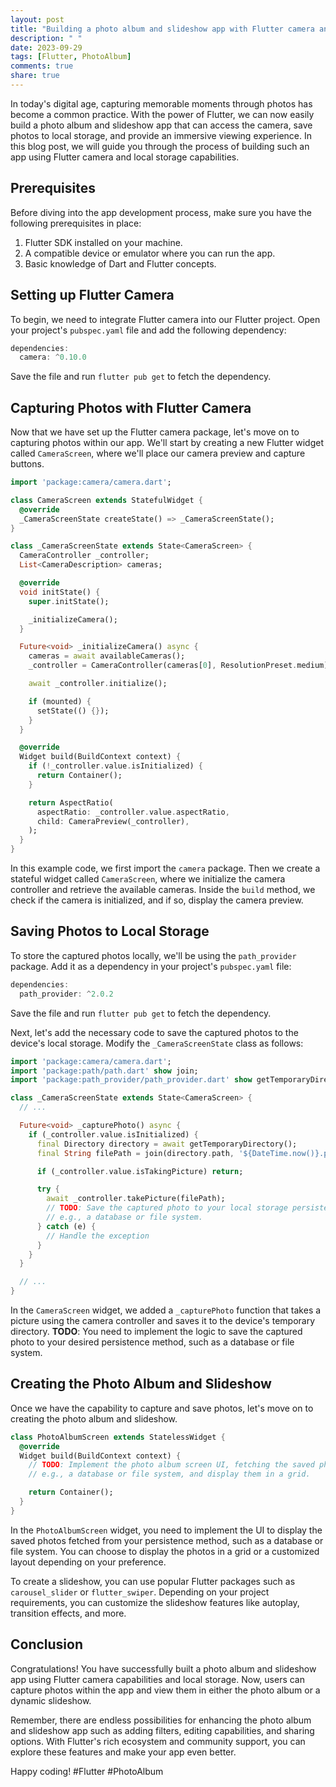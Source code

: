 ```yaml
---
layout: post
title: "Building a photo album and slideshow app with Flutter camera and local storage"
description: " "
date: 2023-09-29
tags: [Flutter, PhotoAlbum]
comments: true
share: true
---
```


In today's digital age, capturing memorable moments through photos has become a common practice. With the power of Flutter, we can now easily build a photo album and slideshow app that can access the camera, save photos to local storage, and provide an immersive viewing experience. In this blog post, we will guide you through the process of building such an app using Flutter camera and local storage capabilities.

## Prerequisites

Before diving into the app development process, make sure you have the following prerequisites in place:

1. Flutter SDK installed on your machine.
2. A compatible device or emulator where you can run the app.
3. Basic knowledge of Dart and Flutter concepts.

## Setting up Flutter Camera

To begin, we need to integrate Flutter camera into our Flutter project. Open your project's `pubspec.yaml` file and add the following dependency:

```dart
dependencies:
  camera: ^0.10.0
```

Save the file and run `flutter pub get` to fetch the dependency.

## Capturing Photos with Flutter Camera

Now that we have set up the Flutter camera package, let's move on to capturing photos within our app. We'll start by creating a new Flutter widget called `CameraScreen`, where we'll place our camera preview and capture buttons.

```dart
import 'package:camera/camera.dart';

class CameraScreen extends StatefulWidget {
  @override
  _CameraScreenState createState() => _CameraScreenState();
}

class _CameraScreenState extends State<CameraScreen> {
  CameraController _controller;
  List<CameraDescription> cameras;

  @override
  void initState() {
    super.initState();

    _initializeCamera();
  }

  Future<void> _initializeCamera() async {
    cameras = await availableCameras();
    _controller = CameraController(cameras[0], ResolutionPreset.medium);

    await _controller.initialize();

    if (mounted) {
      setState(() {});
    }
  }

  @override
  Widget build(BuildContext context) {
    if (!_controller.value.isInitialized) {
      return Container();
    }

    return AspectRatio(
      aspectRatio: _controller.value.aspectRatio,
      child: CameraPreview(_controller),
    );
  }
}
```

In this example code, we first import the `camera` package. Then we create a stateful widget called `CameraScreen`, where we initialize the camera controller and retrieve the available cameras. Inside the `build` method, we check if the camera is initialized, and if so, display the camera preview.

## Saving Photos to Local Storage

To store the captured photos locally, we'll be using the `path_provider` package. Add it as a dependency in your project's `pubspec.yaml` file:

```dart
dependencies:
  path_provider: ^2.0.2
```

Save the file and run `flutter pub get` to fetch the dependency.

Next, let's add the necessary code to save the captured photos to the device's local storage. Modify the `_CameraScreenState` class as follows:

```dart
import 'package:camera/camera.dart';
import 'package:path/path.dart' show join;
import 'package:path_provider/path_provider.dart' show getTemporaryDirectory;

class _CameraScreenState extends State<CameraScreen> {
  // ...

  Future<void> _capturePhoto() async {
    if (_controller.value.isInitialized) {
      final Directory directory = await getTemporaryDirectory();
      final String filePath = join(directory.path, '${DateTime.now()}.png');

      if (_controller.value.isTakingPicture) return;

      try {
        await _controller.takePicture(filePath);
        // TODO: Save the captured photo to your local storage persistence method
        // e.g., a database or file system.
      } catch (e) {
        // Handle the exception
      }
    }
  }

  // ...
}
```

In the `CameraScreen` widget, we added a `_capturePhoto` function that takes a picture using the camera controller and saves it to the device's temporary directory. **TODO**: You need to implement the logic to save the captured photo to your desired persistence method, such as a database or file system.

## Creating the Photo Album and Slideshow

Once we have the capability to capture and save photos, let's move on to creating the photo album and slideshow.

```dart
class PhotoAlbumScreen extends StatelessWidget {
  @override
  Widget build(BuildContext context) {
    // TODO: Implement the photo album screen UI, fetching the saved photos from the persistence method
    // e.g., a database or file system, and display them in a grid.

    return Container();
  }
}
```

In the `PhotoAlbumScreen` widget, you need to implement the UI to display the saved photos fetched from your persistence method, such as a database or file system. You can choose to display the photos in a grid or a customized layout depending on your preference.

To create a slideshow, you can use popular Flutter packages such as `carousel_slider` or `flutter_swiper`. Depending on your project requirements, you can customize the slideshow features like autoplay, transition effects, and more.

## Conclusion

Congratulations! You have successfully built a photo album and slideshow app using Flutter camera capabilities and local storage. Now, users can capture photos within the app and view them in either the photo album or a dynamic slideshow.

Remember, there are endless possibilities for enhancing the photo album and slideshow app such as adding filters, editing capabilities, and sharing options. With Flutter's rich ecosystem and community support, you can explore these features and make your app even better.

Happy coding! #Flutter #PhotoAlbum